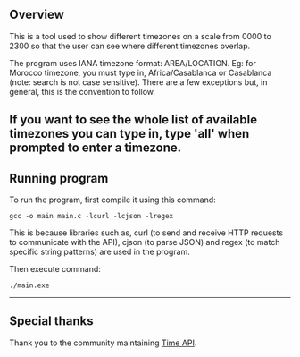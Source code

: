 ## Overview
This is a tool used to show different timezones on a scale from 0000 to 2300 so that the user can see where different timezones overlap.

The program uses IANA timezone format: AREA/LOCATION. Eg: for Morocco timezone, you must type in, Africa/Casablanca or Casablanca (note: search is not case sensitive). There are a few exceptions but, in general, this is the convention to follow.

If you want to see the whole list of available timezones you can type in, type 'all' when prompted to enter a timezone.
---
## Running program
To run the program, first compile it using this command:
```
gcc -o main main.c -lcurl -lcjson -lregex
```
This is because libraries such as, curl (to send and receive HTTP requests to communicate with the API), cjson (to parse JSON) and regex (to match specific string patterns) are used in the program.

Then execute command:
```
./main.exe
```
---
## Special thanks
Thank you to the community maintaining [Time API](https://timeapi.io/swagger/index.html).